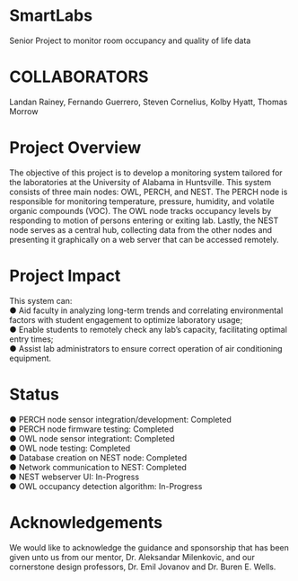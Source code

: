# SmartLabs
Senior Project to monitor room occupancy and quality of life data
# COLLABORATORS
Landan Rainey,
Fernando Guerrero,
Steven Cornelius,
Kolby Hyatt,
Thomas Morrow

# Project Overview
The objective of this project is to develop a monitoring system
tailored for the laboratories at the University of Alabama in
Huntsville. This system consists of three main nodes: OWL,
PERCH, and NEST. The PERCH node is responsible for
monitoring temperature, pressure, humidity, and volatile
organic compounds (VOC). The OWL node tracks occupancy
levels by responding to motion of persons entering or exiting
lab. Lastly, the NEST node serves as a central hub, collecting
data from the other nodes and presenting it graphically on a
web server that can be accessed remotely.

# Project Impact
This system can:  
● Aid faculty in analyzing long-term trends and correlating
environmental factors with student engagement to optimize
laboratory usage;  
● Enable students to remotely check any lab’s capacity,
facilitating optimal entry times;  
● Assist lab administrators to ensure correct operation of air
conditioning equipment.  

# Status
● PERCH node sensor integration/development: Completed  
● PERCH node firmware testing: Completed  
● OWL node sensor integrationt: Completed  
● OWL node testing: Completed  
● Database creation on NEST node: Completed  
● Network communication to NEST: Completed  
● NEST webserver UI: In-Progress  
● OWL occupancy detection algorithm: In-Progress  

# Acknowledgements
We would like to acknowledge the guidance and sponsorship that has
been given unto us from our mentor, Dr. Aleksandar Milenkovic, and our
cornerstone design professors, Dr. Emil Jovanov and Dr. Buren E.
Wells.

